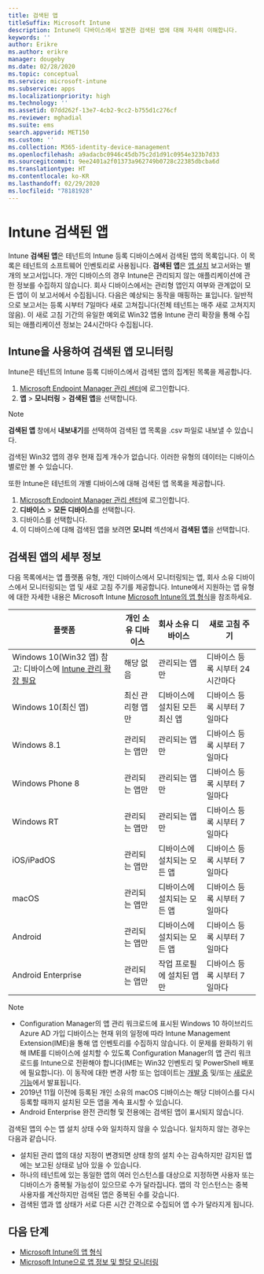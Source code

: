 ```yaml
---
title: 검색된 앱
titleSuffix: Microsoft Intune
description: Intune이 디바이스에서 발견한 검색된 앱에 대해 자세히 이해합니다.
keywords: ''
author: Erikre
ms.author: erikre
manager: dougeby
ms.date: 02/28/2020
ms.topic: conceptual
ms.service: microsoft-intune
ms.subservice: apps
ms.localizationpriority: high
ms.technology: ''
ms.assetid: 07dd262f-13e7-4cb2-9cc2-b755d1c276cf
ms.reviewer: mghadial
ms.suite: ems
search.appverid: MET150
ms.custom: ''
ms.collection: M365-identity-device-management
ms.openlocfilehash: a9adacbc0946c45db75c2d1d91c0954e323b7d33
ms.sourcegitcommit: 9ee2401a2f01373a962749b0728c22385dbcba6d
ms.translationtype: HT
ms.contentlocale: ko-KR
ms.lasthandoff: 02/29/2020
ms.locfileid: "78181928"
---
```

# <a name="intune-discovered-apps"></a>Intune 검색된 앱

Intune **검색된 앱**은 테넌트의 Intune 등록 디바이스에서 검색된 앱의 목록입니다. 이 목록은 테넌트의 소프트웨어 인벤토리로 사용됩니다. **검색된 앱**은 [앱 설치](apps-monitor.md) 보고서와는 별개의 보고서입니다. 개인 디바이스의 경우 Intune은 관리되지 않는 애플리케이션에 관한 정보를 수집하지 않습니다. 회사 디바이스에서는 관리형 앱인지 여부와 관계없이 모든 앱이 이 보고서에서 수집됩니다. 다음은 예상되는 동작을 매핑하는 표입니다. 일반적으로 보고서는 등록 시부터 7일마다 새로 고쳐집니다(전체 테넌트는 매주 새로 고쳐지지 않음). 이 새로 고침 기간의 유일한 예외로 Win32 앱용 Intune 관리 확장을 통해 수집되는 애플리케이션 정보는 24시간마다 수집됩니다.

## <a name="monitor-discovered-apps-with-intune"></a>Intune을 사용하여 검색된 앱 모니터링

Intune은 테넌트의 Intune 등록 디바이스에서 검색된 앱의 집계된 목록을 제공합니다.

1. [Microsoft Endpoint Manager 관리 센터](https://go.microsoft.com/fwlink/?linkid=2109431)에 로그인합니다.
2. **앱** > **모니터링** > **검색된 앱**을 선택합니다.

>[!NOTE]
>**검색된 앱** 창에서 **내보내기**를 선택하여 검색된 앱 목록을 .csv 파일로 내보낼 수 있습니다.
>
>검색된 Win32 앱의 경우 현재 집계 개수가 없습니다. 이러한 유형의 데이터는 디바이스별로만 볼 수 있습니다.

또한 Intune은 테넌트의 개별 디바이스에 대해 검색된 앱 목록을 제공합니다.

1. [Microsoft Endpoint Manager 관리 센터](https://go.microsoft.com/fwlink/?linkid=2109431)에 로그인합니다.
2. **디바이스** > **모든 디바이스**를 선택합니다.
3. 디바이스를 선택합니다.
4. 이 디바이스에 대해 검색된 앱을 보려면 **모니터** 섹션에서 **검색된 앱**을 선택합니다.

## <a name="details-of-discovered-apps"></a>검색된 앱의 세부 정보

다음 목록에서는 앱 플랫폼 유형, 개인 디바이스에서 모니터링되는 앱, 회사 소유 디바이스에서 모니터링되는 앱 및 새로 고침 주기를 제공합니다. Intune에서 지원하는 앱 유형에 대한 자세한 내용은 Microsoft Intune [Microsoft Intune의 앱 형식](apps-add.md#app-types-in-microsoft-intune)을 참조하세요.

| 플랫폼 | 개인 소유 디바이스 | 회사 소유 디바이스 | 새로 고침 주기 |
|------------------------------------------------------------------------|----------------------------------|--------------------------------------------------|---------------------------------------|
| Windows 10(Win32 앱) 참고: 디바이스에 [Intune 관리 확장 필요](intune-management-extension.md) | 해당 없음 | 관리되는 앱만 | 디바이스 등록 시부터 24시간마다 |
| Windows 10(최신 앱) | 최신 관리형 앱만 | 디바이스에 설치된 모든 최신 앱 | 디바이스 등록 시부터 7일마다 |
| Windows 8.1 | 관리되는 앱만 | 관리되는 앱만 | 디바이스 등록 시부터 7일마다 |
| Windows Phone 8 | 관리되는 앱만 | 관리되는 앱만 | 디바이스 등록 시부터 7일마다 |
| Windows RT | 관리되는 앱만 | 관리되는 앱만 | 디바이스 등록 시부터 7일마다 |
| iOS/iPadOS | 관리되는 앱만 | 디바이스에 설치되는 모든 앱 | 디바이스 등록 시부터 7일마다 |
| macOS | 관리되는 앱만 | 디바이스에 설치되는 모든 앱 | 디바이스 등록 시부터 7일마다 |
| Android | 관리되는 앱만 | 디바이스에 설치되는 모든 앱 | 디바이스 등록 시부터 7일마다 |
| Android Enterprise | 관리되는 앱만 | 작업 프로필에 설치된 앱만 | 디바이스 등록 시부터 7일마다 |

> [!NOTE]
> - Configuration Manager의 앱 관리 워크로드에 표시된 Windows 10 하이브리드 Azure AD 가입 디바이스는 현재 위의 일정에 따라 Intune Management Extension(IME)을 통해 앱 인벤토리를 수집하지 않습니다. 이 문제를 완화하기 위해 IME를 디바이스에 설치할 수 있도록 Configuration Manager의 앱 관리 워크로드를 Intune으로 전환해야 합니다(IME는 Win32 인벤토리 및 PowerShell 배포에 필요합니다). 이 동작에 대한 변경 사항 또는 업데이트는 [개발 중](../fundamentals/in-development.md) 및/또는 [새로운 기능](../fundamentals/whats-new.md)에서 발표됩니다.
> - 2019년 11월 이전에 등록된 개인 소유의 macOS 디바이스는 해당 디바이스를 다시 등록할 때까지 설치된 모든 앱을 계속 표시할 수 있습니다.
> - Android Enterprise 완전 관리형 및 전용에는 검색된 앱이 표시되지 않습니다.

검색된 앱의 수는 앱 설치 상태 수와 일치하지 않을 수 있습니다. 일치하지 않는 경우는 다음과 같습니다.

- 설치된 관리 앱의 대상 지정이 변경되면 상태 창의 설치 수는 감속하지만 감지된 앱에는 보고된 상태로 남아 있을 수 있습니다.
- 하나의 테넌트에 있는 동일한 앱의 여러 인스턴스를 대상으로 지정하면 사용자 또는 디바이스가 중복될 가능성이 있으므로 수가 달라집니다. 앱의 각 인스턴스는 중복 사용자를 계산하지만 검색된 앱은 중복된 수를 갖습니다.
- 검색된 앱과 앱 상태가 서로 다른 시간 간격으로 수집되어 앱 수가 달라지게 됩니다.

## <a name="next-steps"></a>다음 단계

- [Microsoft Intune의 앱 형식](apps-add.md#app-types-in-microsoft-intune)
- [Microsoft Intune으로 앱 정보 및 할당 모니터링](apps-monitor.md)
